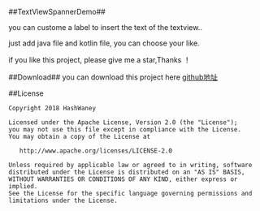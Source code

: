 
##TextViewSpannerDemo##
	
you can custome a label to insert the text of the textview..

just add java file and kotlin file, you can choose your like.

if you like this project, please give me a star,Thanks ！

##Download##
you can download this project here [github地址](https://github.com/HashWaney/TextViewSpannerDemo)

##License

	Copyright 2018 HashWaney
	
	Licensed under the Apache License, Version 2.0 (the "License");
	you may not use this file except in compliance with the License.
	You may obtain a copy of the License at
	
	   http://www.apache.org/licenses/LICENSE-2.0
	
	Unless required by applicable law or agreed to in writing, software
	distributed under the License is distributed on an "AS IS" BASIS,
	WITHOUT WARRANTIES OR CONDITIONS OF ANY KIND, either express or implied.
	See the License for the specific language governing permissions and
	limitations under the License.
